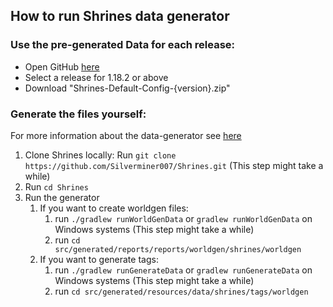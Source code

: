 ## How to run Shrines data generator

### Use the pre-generated Data for each release:

- Open GitHub [here](https://github.com/Silverminer007/Shrines/releases)
- Select a release for 1.18.2 or above
- Download "Shrines-Default-Config-{version}.zip"

### Generate the files yourself:

For more information about the data-generator see [here](https://minecraft.fandom.com/wiki/Tutorials/Running_the_data_generator)

1. Clone Shrines locally: Run `git clone https://github.com/Silverminer007/Shrines.git` (This step might take a while)
2. Run `cd Shrines`
3. Run the generator
   1. If you want to create worldgen files:
      1. run `./gradlew runWorldGenData` or `gradlew runWorldGenData` on Windows systems (This step might take a while)
      2. run `cd src/generated/reports/reports/worldgen/shrines/worldgen`
   2. If you want to generate tags:
      1. run `./gradlew runGenerateData` or `gradlew runGenerateData` on Windows systems (This step might take a while)
      2. run `cd src/generated/resources/data/shrines/tags/worldgen`